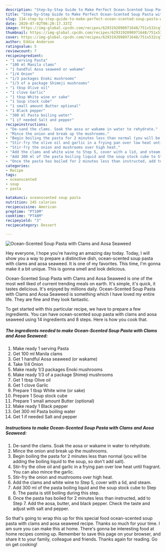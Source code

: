 ```yaml
---
description: "Step-by-Step Guide to Make Perfect Ocean-Scented Soup Pasta with Clams and Aosa Seaweed"
title: "Step-by-Step Guide to Make Perfect Ocean-Scented Soup Pasta with Clams and Aosa Seaweed"
slug: 134-step-by-step-guide-to-make-perfect-ocean-scented-soup-pasta-with-clams-and-aosa-seaweed
date: 2020-07-02T06:20:17.337Z
image: https://img-global.cpcdn.com/recipes/6293192098971648/751x532cq70/ocean-scented-soup-pasta-with-clams-and-aosa-seaweed-recipe-main-photo.jpg
thumbnail: https://img-global.cpcdn.com/recipes/6293192098971648/751x532cq70/ocean-scented-soup-pasta-with-clams-and-aosa-seaweed-recipe-main-photo.jpg
cover: https://img-global.cpcdn.com/recipes/6293192098971648/751x532cq70/ocean-scented-soup-pasta-with-clams-and-aosa-seaweed-recipe-main-photo.jpg
author: Eddie Anderson
ratingvalue: 5
reviewcount: 7
recipeingredient:
- "1 serving Pasta"
- "100 ml Manila clams"
- "1 handful Aosa seaweed or wakame"
- "1/4 Onion"
- "1/3 packages Enoki mushrooms"
- "1/3 of a package Shimeji mushrooms"
- "1 tbsp Olive oil"
- "1 clove Garlic"
- "1 tbsp White wine or sake"
- "1 Soup stock cube"
- "1 small amount Butter optional"
- "1 Black pepper"
- "300 ml Pasta boiling water"
- "1 if needed Salt and pepper"
recipeinstructions:
- "De-sand the clams. Soak the aosa or wakame in water to rehydrate."
- "Mince the onion and break up the mushrooms."
- "Begin boiling the pasta for 2 minutes less than normal (you will be adding the boiling liquid to the soup, so don&#39;t add salt)."
- "Stir-fry the olive oil and garlic in a frying pan over low heat until fragrant. You can also mince the garlic."
- "Stir-fry the onion and mushrooms over high heat."
- "Add the clams and white wine to Step 5, cover with a lid, and steam."
- "Add 300 ml of the pasta boiling liquid and the soup stock cube to Step 6. The pasta is still boiling during this step."
- "Once the pasta has boiled for 2 minutes less than instructed, add to Step 7. Add the aosa, butter, and black pepper. Check the taste and adjust with salt and pepper."
categories:
- Recipe
tags:
- oceanscented
- soup
- pasta

katakunci: oceanscented soup pasta 
nutrition: 245 calories
recipecuisine: American
preptime: "PT10M"
cooktime: "PT48M"
recipeyield: "3"
recipecategory: Dessert

---
```



![Ocean-Scented Soup Pasta with Clams and Aosa Seaweed](https://img-global.cpcdn.com/recipes/6293192098971648/751x532cq70/ocean-scented-soup-pasta-with-clams-and-aosa-seaweed-recipe-main-photo.jpg)

Hey everyone, I hope you're having an amazing day today. Today, I will show you a way to prepare a distinctive dish, ocean-scented soup pasta with clams and aosa seaweed. It is one of my favorites. This time, I'm gonna make it a bit unique. This is gonna smell and look delicious.

Ocean-Scented Soup Pasta with Clams and Aosa Seaweed is one of the most well liked of current trending meals on earth. It's simple, it's quick, it tastes delicious. It's enjoyed by millions daily. Ocean-Scented Soup Pasta with Clams and Aosa Seaweed is something which I have loved my entire life. They are fine and they look fantastic.




To get started with this particular recipe, we have to prepare a few ingredients. You can have ocean-scented soup pasta with clams and aosa seaweed using 14 ingredients and 8 steps. Here is how you cook that.

<!--inarticleads1-->

##### The ingredients needed to make Ocean-Scented Soup Pasta with Clams and Aosa Seaweed:

1. Make ready 1 serving Pasta
1. Get 100 ml Manila clams
1. Get 1 handful Aosa seaweed (or wakame)
1. Take 1/4 Onion
1. Make ready 1/3 packages Enoki mushrooms
1. Make ready 1/3 of a package Shimeji mushrooms
1. Get 1 tbsp Olive oil
1. Get 1 clove Garlic
1. Prepare 1 tbsp White wine (or sake)
1. Prepare 1 Soup stock cube
1. Prepare 1 small amount Butter (optional)
1. Make ready 1 Black pepper
1. Get 300 ml Pasta boiling water
1. Get 1 if needed Salt and pepper




<!--inarticleads2-->

##### Instructions to make Ocean-Scented Soup Pasta with Clams and Aosa Seaweed:

1. De-sand the clams. Soak the aosa or wakame in water to rehydrate.
1. Mince the onion and break up the mushrooms.
1. Begin boiling the pasta for 2 minutes less than normal (you will be adding the boiling liquid to the soup, so don&#39;t add salt).
1. Stir-fry the olive oil and garlic in a frying pan over low heat until fragrant. You can also mince the garlic.
1. Stir-fry the onion and mushrooms over high heat.
1. Add the clams and white wine to Step 5, cover with a lid, and steam.
1. Add 300 ml of the pasta boiling liquid and the soup stock cube to Step 6. The pasta is still boiling during this step.
1. Once the pasta has boiled for 2 minutes less than instructed, add to Step 7. Add the aosa, butter, and black pepper. Check the taste and adjust with salt and pepper.




So that's going to wrap this up for this special food ocean-scented soup pasta with clams and aosa seaweed recipe. Thanks so much for your time. I am sure you can make this at home. There's gonna be interesting food at home recipes coming up. Remember to save this page on your browser, and share it to your family, colleague and friends. Thanks again for reading. Go on get cooking!
